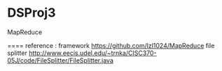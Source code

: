 DSProj3
=======

MapReduce


====
reference : 
framework
https://github.com/lzl1024/MapReduce
file splitter
http://www.eecis.udel.edu/~trnka/CISC370-05J/code/FileSplitter/FileSplitter.java
